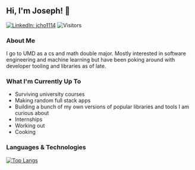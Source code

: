 ## Hi, I'm Joseph! 👋
[![LinkedIn: jcho1114](https://img.shields.io/badge/-jcho114-blue?style=flat-square&logo=Linkedin&logoColor=white)](https://www.linkedin.com/in/jcho1114/)
![Visitors](https://visitor-badge.laobi.icu/badge?page_id=Jcho114.Jcho114)

### About Me

I go to UMD as a cs and math double major. Mostly interested in software engineering and machine learning but have been poking around with developer tooling and libraries as of late.

### What I'm Currently Up To

- Surviving university courses
- Making random full stack apps
- Building a bunch of my own versions of popular libraries and tools I am curious about
- Internships
- Working out
- Cooking

### Languages & Technologies

[![Top Langs](https://github-readme-stats.vercel.app/api/top-langs/?username=Jcho114)](https://github.com/anuraghazra/github-readme-stats)

